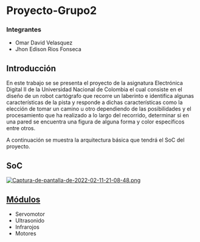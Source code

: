 # Proyecto-Grupo2

### Integrantes
- Omar David Velasquez
- Jhon Edison Rios Fonseca

## Introducción

En este trabajo se se presenta el proyecto de la asignatura Electrónica Digital II de la Universidad Nacional de Colombia el cual consiste en el diseño de un robot cartógrafo que recorre un laberinto e identifica algunas características de la pista y responde a dichas características como la elección de tomar un camino u otro dependiendo de las posibilidades y el procesamiento que ha realizado a lo largo del recorrido, determinar si en una pared se encuentra una figura de alguna forma y color específicos entre otros.

A continuación se muestra la arquitectura básica que tendrá el SoC del proyecto.

## SoC

[![Captura-de-pantalla-de-2022-02-11-21-08-48.png](https://i.postimg.cc/9Mc36qFm/Captura-de-pantalla-de-2022-02-11-21-08-48.png)](https://postimg.cc/R3pbfhHy)

## [Módulos](https://github.com/unal-edigital2-labs/wp08-2021-2-gr-02/tree/main/module) 

- Servomotor
- Ultrasonido
- Infrarojos
- Motores

